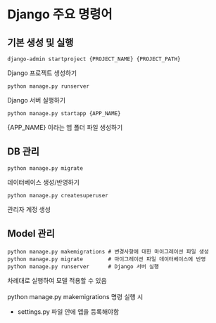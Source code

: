 # Django 주요 명령어
## 기본 생성 및 실행
```
django-admin startproject {PROJECT_NAME} {PROJECT_PATH}
```
Django 프로젝트 생성하기

```
python manage.py runserver
```
Django 서버 실행하기

```
python manage.py startapp {APP_NAME}
```
{APP_NAME} 이라는 앱 폴더 파일 생성하기

## DB 관리
```
python manage.py migrate
```
데이터베이스 생성/반영하기
```
python manage.py createsuperuser
```
관리자 계정 생성

## Model 관리
``` 
python manage.py makemigrations # 변경사항에 대한 마이그레이션 파일 생성
python manage.py migrate        # 마이그레이션 파일 데이터베이스에 반영
python manage.py runserver      # Django 서버 실행
```
차례대로 실행하여 모델 적용할 수 있음<br><br>
python manage.py makemigrations 명령 실행 시
* settings.py 파일 안에 앱을 등록해야함